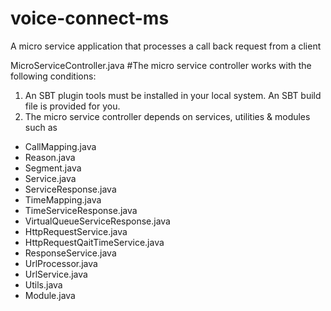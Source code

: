 # voice-connect-ms
A micro service application that processes a call back request from a client

MicroServiceController.java
#The micro service controller works with the following conditions:
1. An SBT plugin tools must be installed in your local system. An SBT build file is provided for you.
2. The micro service controller depends on services, utilities & modules such as 
 - CallMapping.java
 - Reason.java
 - Segment.java
 - Service.java
 - ServiceResponse.java
 - TimeMapping.java
 - TimeServiceResponse.java
 - VirtualQueueServiceResponse.java
 - HttpRequestService.java
 - HttpRequestQaitTimeService.java
 - ResponseService.java
 - UrlProcessor.java
 - UrlService.java
 - Utils.java
 - Module.java

